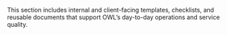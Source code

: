 This section includes internal and client-facing templates, checklists, and reusable documents that support OWL’s day-to-day operations and service quality.

